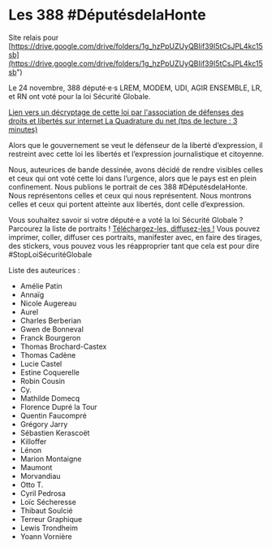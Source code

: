 # Les 388 #DéputésdelaHonte

Site relais pour [https://drive.google.com/drive/folders/1g_hzPpUZUyQBIif39I5tCsJPL4kc15sb](https://drive.google.com/drive/folders/1g_hzPpUZUyQBIif39I5tCsJPL4kc15sb")

Le 24 novembre, 388 député·e·s LREM, MODEM, UDI, AGIR ENSEMBLE, LR, et RN ont voté pour la loi Sécurité Globale.

[Lien vers un décryptage de cette loi par l'association de défenses des droits et libertés sur internet La Quadrature du net (tps de lecture : 3 minutes)](https://www.laquadrature.net/2020/11/24/securite-globale-lassemblee-nationale-vote-pour-la-technopolice/)

Alors que le gouvernement se veut le défenseur de la liberté d’expression, il restreint avec cette loi les libertés et l’expression journalistique et citoyenne.

Nous, auteurices de bande dessinée, avons décidé de rendre visibles celles et ceux qui ont voté cette loi dans l’urgence, alors que le pays est en plein confinement.
Nous publions le portrait de ces 388 #DéputésdelaHonte.
Nous représentons celles et ceux qui nous représentent.
Nous montrons celles et ceux qui portent atteinte aux libertés, dont celle d’expression.

Vous souhaitez savoir si votre député·e a voté la loi Sécurité Globale ? Parcourez la liste de portraits !
<a href="https://drive.google.com/drive/folders/1g_hzPpUZUyQBIif39I5tCsJPL4kc15sb">Téléchargez-les, diffusez-les !</a>
Vous pouvez imprimer, coller, diffuser ces portraits, manifester avec, en faire des tirages, des stickers, vous pouvez vous les réapproprier tant que cela est pour dire #StopLoiSécuritéGlobale


Liste des auteurices :
 - Amélie Patin
 - Annaïg
 - Nicole Augereau
 - Aurel
 - Charles Berberian
 - Gwen de Bonneval
 - Franck Bourgeron
 - Thomas Brochard-Castex
 - Thomas Cadène
 - Lucie Castel
 - Estine Coquerelle
 - Robin Cousin
 - Cy.
 - Mathilde Domecq
 - Florence Dupré la Tour
 - Quentin Faucompré
 - Grégory Jarry
 - Sébastien Kerascoët
 - Killoffer
 - Lénon
 - Marion Montaigne
 - Maumont
 - Morvandiau
 - Otto T.
 - Cyril Pedrosa
 - Loïc Sécheresse
 - Thibaut Soulcié
 - Terreur Graphique
 - Lewis Trondheim
 - Yoann Vornière


